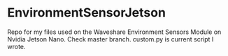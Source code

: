 # EnvironmentSensorJetson
Repo for my files used on the Waveshare Environment Sensors Module on Nvidia Jetson Nano. Check master branch. custom.py is current script I wrote.
